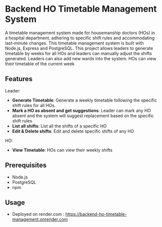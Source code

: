 # Backend HO Timetable Management System

A timetable management system made for housemanship doctors (HOs) in a hospital department, adhering to specific shift rules and accommodating last-minute changes.
This timetable management system is built with Node.js, Express and PostgreSQL.
This project allows leaders to generate timetable by weeks for all HOs and leaders can manually adjust the shifts generated. Leaders can also add new wards into the system.
HOs can view their timetable of the current week

## Features

Leader:
- **Generate Timetable**: Generate a weekly timetable following the specific shift rules for all HOs.
- **Mark a HO as absent and get suggestions**: Leader can mark any HO absent and the system will suggest replacement based on the specific shift rules
- **List all shifts**: List all the shifts of a specific HO
- **Edit & Delete shifts**: Edit and delete specific shifts of any HO

HO:
- **View Timetable**: HOs can view their weekly shifts

## Prerequisites

- Node.js
- PostgreSQL
- npm

## Usage
- Deployed on render.com : https://backend-ho-timetable-management.onrender.com
